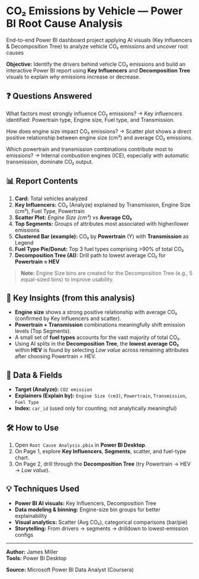 # CO₂ Emissions by Vehicle — Power BI Root Cause Analysis
End-to-end Power BI dashboard project applying AI visuals (Key Influencers &amp; Decomposition Tree) to analyze vehicle CO₂ emissions and uncover root causes


**Objective:** Identify the drivers behind vehicle CO₂ emissions and build an interactive Power BI report using **Key Influencers** and **Decomposition Tree** visuals to explain *why* emissions increase or decrease.

## ❓ Questions Answered

What factors most strongly influence CO₂ emissions?
→ Key influencers identified: Powertrain type, Engine size, Fuel type, and Transmission.

How does engine size impact CO₂ emissions?
→ Scatter plot shows a direct positive relationship between engine size (cm³) and average CO₂ emissions.

Which powertrain and transmission combinations contribute most to emissions?
→ Internal combustion engines (ICE), especially with automatic transmission, dominate CO₂ output.

## 📊 Report Contents
1. **Card:** Total vehicles analyzed  
2. **Key Influencers:** CO₂ (Analyze) explained by Transmission, Engine Size (cm³), Fuel Type, Powertrain  
3. **Scatter Plot:** *Engine Size (cm³)* vs **Average CO₂**  
4. **Top Segments:** Groups of attributes most associated with higher/lower emissions  
5. **Clustered Bar (example):** CO₂ by **Powertrain** (Y) with **Transmission** as Legend  
6. **Fuel Type Pie/Donut:** Top 3 fuel types comprising >90% of total CO₂  
7. **Decomposition Tree (AI):** Drill path to lowest average CO₂ for **Powertrain = HEV**

> **Note:** Engine Size bins are created for the Decomposition Tree (e.g., 5 equal-sized bins) to improve usability.

## 🧠 Key Insights (from this analysis)
- **Engine size** shows a strong positive relationship with average CO₂ (confirmed by Key Influencers and scatter).
- **Powertrain + Transmission** combinations meaningfully shift emission levels (Top Segments).
- A small set of **fuel types** accounts for the vast majority of total CO₂.
- Using AI splits in the **Decomposition Tree**, the **lowest average CO₂** within **HEV** is found by selecting *Low value* across remaining attributes after choosing Powertrain = HEV.

## 🧱 Data & Fields
- **Target (Analyze):** `CO2 emission`
- **Explainers (Explain by):** `Engine Size (cm3)`, `Powertrain`, `Transmission`, `Fuel Type`
- **Index:** `car_id` (used only for counting; not analytically meaningful)

## 🛠️ How to Use
1. Open `Root Cause Analysis.pbix` in **Power BI Desktop**.
2. On Page 1, explore **Key Influencers**, **Segments**, scatter, and fuel-type chart.
3. On Page 2, drill through the **Decomposition Tree** (try Powertrain → HEV → *Low value*).

## 💡 Techniques Used
- **Power BI AI visuals:** Key Influencers, Decomposition Tree  
- **Data modeling & binning:** Engine-size bin groups for better explainability  
- **Visual analytics:** Scatter (Avg CO₂), categorical comparisons (bar/pie)  
- **Storytelling:** From drivers → segments → drilldown to lowest-emission configs

---

**Author:** James Miller  
**Tools:** Power BI Desktop

**Source:** Microsoft Power BI Data Analyst (Coursera)
